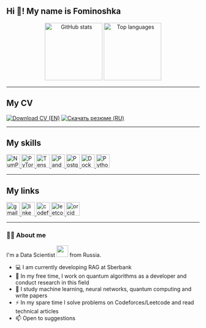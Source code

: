 <h2 align="left">Hi 👋! My name is Fominoshka</h2>

<div align="center">
  <img src="https://github-readme-stats.vercel.app/api?username=poliroika&show_icons=true&theme=dark&hide_border=false&rank_icon=github&cache_seconds=86400" height="150" alt="GitHub stats" />
  <img src="https://github-readme-stats.vercel.app/api/top-langs/?username=poliroika&layout=compact&langs_count=8&theme=dark&hide_border=false&cache_seconds=86400" height="150" alt="Top languages" />
</div>

---

<h2 align="left">My CV</h2>

[![Download CV (EN)](https://img.shields.io/badge/Resume%20(EN)-PDF-FF4F4F?style=for-the-badge&logo=adobeacrobatreader&logoColor=white)](https://github.com/poliroika/poliroika/raw/main/Resume_AI_ML_Engineer_Belov_Vitalii.pdf)
[![Скачать резюме (RU)](https://img.shields.io/badge/%D0%A0%D0%B5%D0%B7%D1%8E%D0%BC%D0%B5%20(RU)-PDF-4F86FF?style=for-the-badge&logo=adobeacrobatreader&logoColor=white)](https://github.com/poliroika/poliroika/raw/main/%D0%A0%D0%B5%D0%B7%D1%8E%D0%BC%D0%B5_DS_%D0%91%D0%B5%D0%BB%D0%BE%D0%B2_%D0%92%D0%B8%D1%82%D0%B0%D0%BB%D0%B8%D0%B9.pdf)

---

<h2 align="left">My skills</h2>

<div align="left">
  <a href="https://numpy.org/doc/" target="_blank">
    <img src="https://img.shields.io/static/v1?message=NumPy&logo=numpy&label=&color=013243&logoColor=white&labelColor=&style=for-the-badge" height="35" alt="NumPy logo" />
  </a>
  <a href="https://pytorch.org/docs/stable/index.html" target="_blank">
    <img src="https://img.shields.io/static/v1?message=PyTorch&logo=pytorch&label=&color=EE4C2C&logoColor=white&labelColor=&style=for-the-badge" height="35" alt="PyTorch logo" />
  </a>
  <a href="https://www.tensorflow.org/api_docs" target="_blank">
    <img src="https://img.shields.io/static/v1?message=TensorFlow&logo=tensorflow&label=&color=FF6F00&logoColor=white&labelColor=&style=for-the-badge" height="35" alt="TensorFlow logo" />
  </a>
  <a href="https://pandas.pydata.org/docs/" target="_blank">
    <img src="https://img.shields.io/static/v1?message=Pandas&logo=pandas&label=&color=150458&logoColor=white&labelColor=&style=for-the-badge" height="35" alt="Pandas logo" />
  </a>
  <a href="https://www.postgresql.org/docs/" target="_blank">
    <img src="https://img.shields.io/static/v1?message=PostgreSQL&logo=postgresql&label=&color=4169E1&logoColor=white&labelColor=&style=for-the-badge" height="35" alt="PostgreSQL logo" />
  </a>
  <a href="https://docs.docker.com/" target="_blank">
    <img src="https://img.shields.io/static/v1?message=Docker&logo=docker&label=&color=2496ED&logoColor=white&labelColor=&style=for-the-badge" height="35" alt="Docker logo" />
  </a>
  <a href="https://docs.python.org/3/" target="_blank">
    <img src="https://img.shields.io/static/v1?message=Python&logo=python&label=&color=3776AB&logoColor=FFD43B&labelColor=&style=for-the-badge" height="35" alt="Python logo" />
  </a>
</div>

---

<h2 align="left">My links</h2>

<div align="left">
  <a href="mailto:vitalii.belof@gmail.com" target="_blank">
    <img src="https://img.shields.io/static/v1?message=Gmail&logo=gmail&label=&color=D14836&logoColor=white&labelColor=&style=for-the-badge" height="35" alt="gmail logo"  />
  </a>
  <a href="https://www.linkedin.com/in/ваш_профиль/" target="_blank">
    <img src="https://img.shields.io/static/v1?message=LinkedIn&logo=linkedin&label=&color=0077B5&logoColor=white&labelColor=&style=for-the-badge" height="35" alt="linkedin logo"  />
  </a>
  <a href="https://codeforces.com/profile/fominoshka" target="_blank">
    <img src="https://img.shields.io/static/v1?message=Codeforces&logo=codeforces&label=&color=000000&logoColor=FFCC00&labelColor=&style=for-the-badge" height="35" alt="codeforces logo" />
  </a>
  <a href="https://leetcode.com/fominoshka/" target="_blank">
    <img src="https://img.shields.io/static/v1?message=LeetCode&logo=leetcode&label=&color=2DB55D&logoColor=000000&labelColor=&style=for-the-badge" height="35" alt="leetcode logo" />
  </a>
  <a href="https://orcid.org/0009-0008-7000-4476" target="_blank">
    <img src="https://img.shields.io/static/v1?message=Orcid&logo=orcid&label=&color=2DB55D&logoColor=000000&labelColor=&style=for-the-badge" height="35" alt="orcid logo" />
  </a>
</div>

---

### :man_technologist: About me

I'm a Data Scientist <img src="https://media.giphy.com/media/WUlplcMpOCEmTGBtBW/giphy.gif" width="30"> from Russia.

- :computer: I am currently developing RAG at Sberbank  
- :telescope: In my free time, I work on quantum algorithms as a developer and conduct research in this field  
- :seedling: I study machine learning, neural networks, quantum computing and write papers  
- :zap: In my spare time I solve problems on Codeforces/Leetcode and read technical articles  
- :mailbox: Open to suggestions
